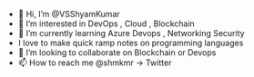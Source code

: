 - 👋 Hi, I’m @VSShyamKumar
- 👀 I’m interested in DevOps , Cloud , Blockchain
- 🌱 I’m currently learning Azure Devops , Networking Security
- I love to make quick ramp notes on programming languages
- 💞️ I’m looking to collaborate on Blockchain or Devops
- 📫 How to reach me @shmkmr -> Twitter

